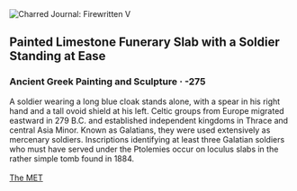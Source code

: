<div class="artwork-of-the-day">
  <div class="container">
    <div class="img-wrapper">
      <img
        src="https://uploads6.wikiart.org/00237/images/ancient-greek-painting/painted-limestone-funerary-slab-with-a-soldier-standing-at-ease-275.jpg!Large.jpg"
        alt="Charred Journal: Firewritten V" />
    </div>
    <div class="artwork-detail">
      <div class="artwork-origin"> 
        <h2 class="artwork-name">Painted Limestone Funerary Slab with a Soldier Standing at Ease</h2>
        <h3 class="artist">
          Ancient Greek Painting and Sculpture
                    ·  -275
        </h3>
      </div>
      <p class="description">
        <span class="artwork-description-text ng-binding" ng-bind-html="viewModel.ArtworkOfTheDay.Description | unsafe">A soldier wearing a long blue cloak stands alone, with a spear in his right hand and a tall ovoid shield at his left. Celtic groups from Europe migrated eastward in 279 B.C. and established independent kingdoms in Thrace and central Asia Minor. Known as Galatians, they were used extensively as mercenary soldiers. Inscriptions identifying at least three Galatian soldiers who must have served under the Ptolemies occur on loculus slabs in the rather simple tomb found in 1884.<br><br><a target="_blank" href="https://www.metmuseum.org/art/collection/search/247110">The MET</a></span>
                        <div class="text-shadow-container" ng-show="showShadow" style=""></div>
      </p>
    </div>
  </div>

</div>
